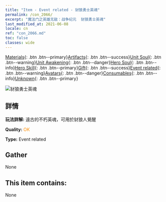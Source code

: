```yaml
---
title: "Item - Event related - 豺狼勇士英魂"
permalink: /con_2066/
excerpt: "魔法门之英雄无敌：战争纪元  豺狼勇士英魂"
last_modified_at: 2021-06-08
locale: cn
ref: "con_2066.md"
toc: false
classes: wide
---
```

 [Materials](/ItemsCN/){: .btn .btn--primary}[Artifacts](/ItemsCN/Artifacts/){: .btn .btn--success}[Unit Soul](/ItemsCN/UnitSoul/){: .btn .btn--warning}[Unit Awakening](/ItemsCN/UnitAwakening/){: .btn .btn--danger}[Hero Soul](/ItemsCN/HeroSoul/){: .btn .btn--info}[Hero Skill](/ItemsCN/HeroSkill/){: .btn .btn--primary}[Gift](/ItemsCN/Gift/){: .btn .btn--success}[Event related](/ItemsCN/Events/){: .btn .btn--warning}[Avatars](/ItemsCN/Avatars/){: .btn .btn--danger}[Consumables](/ItemsCN/Consumables/){: .btn .btn--info}[Unknown](/ItemsCN/Unknown/){: .btn .btn--primary}

 ![豺狼勇士英魂](/images/t/juexing_801.jpg)

## 詳情
 **玩法詳解:** 遠古的不朽英魂，可用於豺狼人覺醒

 **Quality:** <span style="color: #FF8C00">OK</span>

 **Type:** Event related

## Gather

  None

## This item contains:

  None

